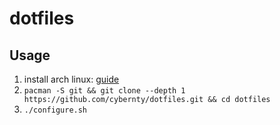 # dotfiles

## Usage

1. install arch linux: [guide](./install.sh)
2. `pacman -S git && git clone --depth 1 https://github.com/cybernty/dotfiles.git && cd dotfiles`
3. `./configure.sh`
